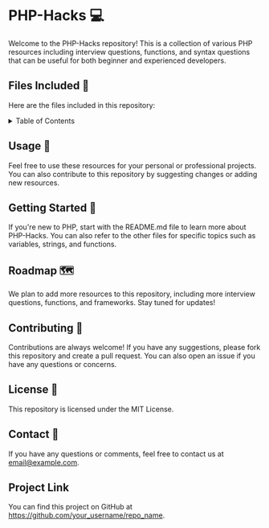 # PHP-Hacks 💻

Welcome to the PHP-Hacks repository! This is a collection of various PHP resources including interview questions, functions, and syntax questions that can be useful for both beginner and experienced developers.

## Files Included 📁

Here are the files included in this repository:

<!-- TABLE OF CONTENTS -->
<details>
  <summary>Table of Contents</summary>
  <ol>
    <li>
      <a href="#about-the-project">Array</a>
      <ul>
        <li><a href="#built-with">Calendar</a></li>
      </ul>
    </li>
    <li>
      <a href="#getting-started">Date</a>
      <ul>
        <li><a href="#prerequisites">Directory</a></li>
        <li><a href="#installation">Error</a></li>
      </ul>
    </li>
    <li><a href="#usage">Exception</a></li>
    <li><a href="#roadmap">Filesystem</a></li>
    <li><a href="#contributing">Filter</a></li>
    <li><a href="#license">FTP</a></li>
    <li><a href="#contact">JSON</a></li>
    <li><a href="#acknowledgments">Keywords</a></li>
    <li><a href="#Libxml">Libxml</a></li>
    <li><a href="#Mail">Mail</a></li>
    <li><a href="#Math">Math</a></li>
    <li><a href="#Misc">Misc</a></li>
    <li><a href="#MySQLi">MySQLi</a></li>
    <li><a href="#Network">Network</a></li>
    <li><a href="#Output">Output</a></li>
    <li><a href="#RegEx">RegEx</a></li>
    <li><a href="#SimpleXML">SimpleXML</a></li>
    <li><a href="#Stream">Stream</a></li>
    <li><a href="#String">String</a></li>
    <li><a href="#variable"></a>Var Handling </li>
    <li><a href="#XML">XML</a></li>
    <li><a href="#Parser">Parser</a></li>
    <li><a href="#Zip">Zip</a></li>
    <li><a href="#Timezones">Timezones</a></li>


  </ol>
</details>

## Usage 🚀

Feel free to use these resources for your personal or professional projects. You can also contribute to this repository by suggesting changes or adding new resources.

## Getting Started 🏁

If you're new to PHP, start with the README.md file to learn more about PHP-Hacks. You can also refer to the other files for specific topics such as variables, strings, and functions.

## Roadmap 🗺️

We plan to add more resources to this repository, including more interview questions, functions, and frameworks. Stay tuned for updates!

## Contributing 🤝

Contributions are always welcome! If you have any suggestions, please fork this repository and create a pull request. You can also open an issue if you have any questions or concerns.

## License 📝

This repository is licensed under the MIT License.

## Contact 📧

If you have any questions or comments, feel free to contact us at email@example.com.

## Project Link

You can find this project on GitHub at https://github.com/your_username/repo_name.
